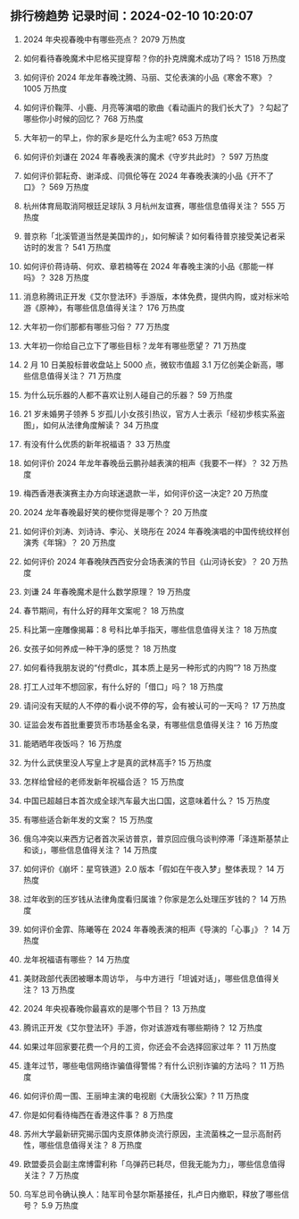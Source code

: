 
## 排行榜趋势 记录时间：2024-02-10 10:20:07
  
  1. 2024 年央视春晚中有哪些亮点？ 2079 万热度
    
  2. 如何看待春晚魔术中尼格买提穿帮？你的扑克牌魔术成功了吗？ 1518 万热度
    
  3. 如何评价 2024 年龙年春晚沈腾、马丽、艾伦表演的小品《寒舍不寒》？ 1005 万热度
    
  4. 如何评价鞠萍、小鹿、月亮等演唱的歌曲《看动画片的我们长大了》？勾起了哪些你小时候的回忆？ 768 万热度
    
  5. 大年初一的早上，你的家乡是吃什么为主呢? 653 万热度
    
  6. 如何评价刘谦在 2024 年春晚表演的魔术《守岁共此时》？ 597 万热度
    
  7. 如何评价郭耘奇、谢泽成、闫佩伦等在 2024 年春晚表演的小品《开不了口》？ 569 万热度
    
  8. 杭州体育局取消阿根廷足球队 3 月杭州友谊赛，哪些信息值得关注？ 555 万热度
    
  9. 普京称「北溪管道当然是美国炸的」，如何解读？如何看待普京接受美记者采访时的发言？ 541 万热度
    
  10. 如何评价蒋诗萌、何欢、章若楠等在 2024 年春晚主演的小品《那能一样吗》？ 328 万热度
    
  11. 消息称腾讯正开发《艾尔登法环》手游版，本体免费，提供内购，或对标米哈游《原神》，有哪些信息值得关注？ 176 万热度
    
  12. 大年初一你们那都有哪些习俗？ 77 万热度
    
  13. 大年初一你给自己立下了哪些目标？龙年有哪些愿望？ 71 万热度
    
  14. 2 月 10 日美股标普收盘站上 5000 点，微软市值超 3.1 万亿创美企新高，哪些信息值得关注？ 71 万热度
    
  15. 为什么玩乐器的人都不喜欢让别人碰自己的乐器？ 59 万热度
    
  16. 21 岁未婚男子领养 5 岁孤儿小女孩引热议，官方人士表示「经初步核实系盗图」，如何从法律角度解读？ 34 万热度
    
  17. 有没有什么优质的新年祝福语？ 33 万热度
    
  18. 如何评价 2024 年龙年春晚岳云鹏孙越表演的相声《我要不一样》？ 32 万热度
    
  19. 梅西香港表演赛主办方向球迷退款一半，如何评价这一决定? 20 万热度
    
  20. 2024 龙年春晚最好笑的梗你觉得是哪个？ 20 万热度
    
  21. 如何评价刘涛、刘诗诗、李沁、关晓彤在 2024 年春晚演唱的中国传统纹样创演秀《年锦》？ 20 万热度
    
  22. 如何评价 2024 年春晚陕西西安分会场表演的节目《山河诗长安》？ 20 万热度
    
  23. 刘谦 24 年春晚魔术是什么数学原理？ 19 万热度
    
  24. 春节期间，有什么好的拜年文案呢？ 18 万热度
    
  25. 科比第一座雕像揭幕：8 号科比单手指天，哪些信息值得关注？ 18 万热度
    
  26. 女孩子如何养成一种干净的感觉？ 18 万热度
    
  27. 如何看待我朋友说的“付费dlc，其本质上是另一种形式的内购”? 18 万热度
    
  28. 打工人过年不想回家，有什么好的「借口」吗？ 18 万热度
    
  29. 请问没有天赋的人不停的看小说不停的写，会有被认可的一天吗？ 17 万热度
    
  30. 证监会发布首批重要货币市场基金名录，有哪些信息值得关注？ 16 万热度
    
  31. 能晒晒年夜饭吗？ 16 万热度
    
  32. 为什么武侠里没人写皇上才是真的武林高手? 15 万热度
    
  33. 怎样给曾经的老师发新年祝福合适？ 15 万热度
    
  34. 中国已超越日本首次成全球汽车最大出口国，这意味着什么？ 15 万热度
    
  35. 有哪些适合新年发的文案？ 15 万热度
    
  36. 俄乌冲突以来西方记者首次采访普京，普京回应俄乌谈判停滞「泽连斯基禁止和谈」，哪些信息值得关注？ 14 万热度
    
  37. 如何评价《崩坏：星穹铁道》2.0 版本「假如在午夜入梦」整体表现？ 14 万热度
    
  38. 过年收到的压岁钱从法律角度看归属谁？你家是怎么处理压岁钱的？ 14 万热度
    
  39. 如何评价金霏、陈曦等在 2024 年春晚表演的相声《导演的「心事」》？ 14 万热度
    
  40. 龙年祝福语有哪些？ 14 万热度
    
  41. 美财政部代表团被曝本周访华， 与中方进行「坦诚对话」，哪些信息值得关注？ 13 万热度
    
  42. 2024 年央视春晚你最喜欢的是哪个节目？ 13 万热度
    
  43. 腾讯正开发《艾尔登法环》手游，你对该游戏有哪些期待？ 12 万热度
    
  44. 如果过年回家要花费一个月的工资，你还会不会选择回家过年？ 11 万热度
    
  45. 逢年过节，哪些电信网络诈骗值得警惕？有什么识别诈骗的方法吗？ 11 万热度
    
  46. 如何评价周一围、王丽坤主演的电视剧《大唐狄公案》? 11 万热度
    
  47. 你是如何看待梅西在香港这件事？ 8 万热度
    
  48. 苏州大学最新研究揭示国内支原体肺炎流行原因，主流菌株之一显示高耐药性，哪些信息值得关注？ 8 万热度
    
  49. 欧盟委员会副主席博雷利称「乌弹药已耗尽，但我无能为力」，哪些信息值得关注？ 7 万热度
    
  50. 乌军总司令确认换人：陆军司令瑟尔斯基接任，扎卢日内撤职，释放了哪些信号？ 5.9 万热度
    